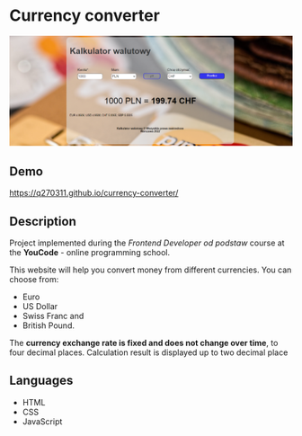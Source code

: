 # Currency converter
![Michał Bałdyga](img/screenshot01.PNG)
## Demo
https://q270311.github.io/currency-converter/
## Description 
Project implemented during the _Frontend Developer od podstaw_ course at the **YouCode** -  online programming school.

This website will help you convert money from different currencies. You can choose from:
- Euro
- US Dollar
- Swiss Franc and 
- British Pound.

The **currency exchange rate is fixed and does not change over time**, to four decimal places.
Calculation result is displayed up to two decimal place

## Languages
 - HTML
 - CSS
 - JavaScript